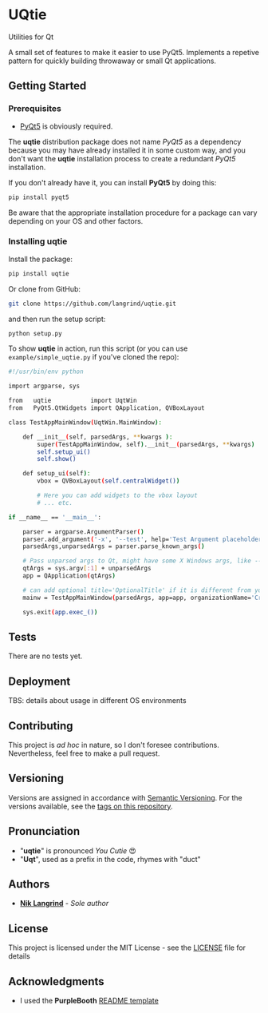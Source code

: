 # UQtie

Utilities for Qt

A small set of features to make it easier to use PyQt5. Implements
a repetive pattern for quickly building throwaway or small
Qt applications.

## Getting Started

### Prerequisites

* [PyQt5](https://pypi.org/project/PyQt5/) is obviously required.

The **uqtie** distribution package does not name *PyQt5* as a dependency
because you may have already installed it in some custom way, and
you don't want the **uqtie** installation process to create a redundant
*PyQt5* installation.

If you don't already have it, you can install **PyQt5** by doing this:

```bash
pip install pyqt5
```

Be aware that the appropriate installation procedure for a package can
vary depending on your OS and other factors.

### Installing uqtie

Install the package:

```bash
pip install uqtie
```

Or clone from GitHub:

```bash
git clone https://github.com/langrind/uqtie.git
```

and then run the setup script:

```bash
python setup.py
```

To show **uqtie** in action, run this script (or you can use `example/simple_uqtie.py` if you've
cloned the repo):

```bash
#!/usr/bin/env python

import argparse, sys

from   uqtie           import UqtWin
from   PyQt5.QtWidgets import QApplication, QVBoxLayout

class TestAppMainWindow(UqtWin.MainWindow):

    def __init__(self, parsedArgs, **kwargs ):
        super(TestAppMainWindow, self).__init__(parsedArgs, **kwargs)
        self.setup_ui()
        self.show()

    def setup_ui(self):
        vbox = QVBoxLayout(self.centralWidget())

        # Here you can add widgets to the vbox layout
        # ... etc.

if __name__ == '__main__':

    parser = argparse.ArgumentParser()
    parser.add_argument('-x', '--test', help='Test Argument placeholder', default='Test')
    parsedArgs,unparsedArgs = parser.parse_known_args()

    # Pass unparsed args to Qt, might have some X Windows args, like --display
    qtArgs = sys.argv[:1] + unparsedArgs
    app = QApplication(qtArgs)

    # can add optional title='OptionalTitle' if it is different from your app name
    mainw = TestAppMainWindow(parsedArgs, app=app, organizationName='Craton', appName='UqtTest')

    sys.exit(app.exec_())
```

## Tests

There are no tests yet.

## Deployment

TBS: details about usage in different OS environments

## Contributing

This project is *ad hoc* in nature, so I don't foresee contributions. Nevertheless,
feel free to make a pull request.

## Versioning

Versions are assigned in accordance with [Semantic Versioning](http://semver.org/).
For the versions available, see the [tags on this repository](https://github.com/langrind/uqtie/tags).

## Pronunciation

* "**uqtie**" is pronounced *You Cutie* :heart_eyes:
* "**Uqt**", used as a prefix in the code, rhymes with "duct" 

## Authors

* **[Nik Langrind](https://github.com/langrind)** - *Sole author*

## License

This project is licensed under the MIT License - see the [LICENSE](LICENSE) file for details

## Acknowledgments

* I used the **PurpleBooth** [README template](https://github.com/PurpleBooth/a-good-readme-template)
